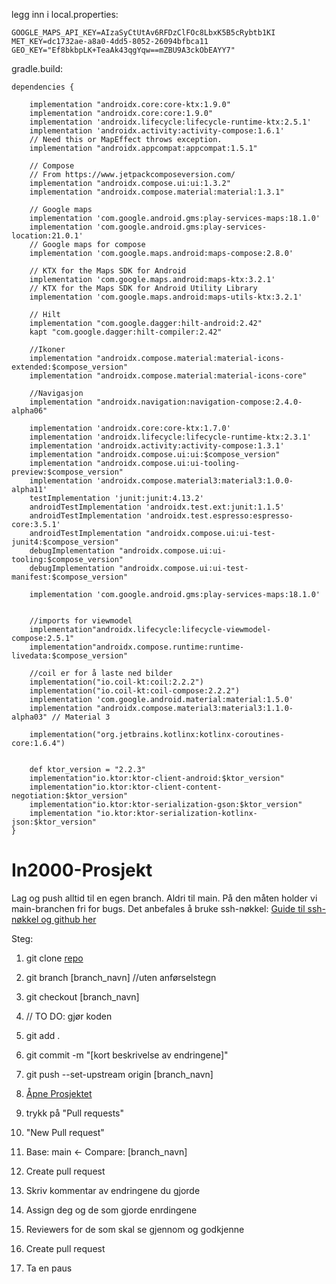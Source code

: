legg inn i local.properties:

    GOOGLE_MAPS_API_KEY=AIzaSyCtUtAv6RFDzClFOc8LbxK5B5cRybtb1KI
    MET_KEY=dc1732ae-a8a0-4dd5-8052-26094bfbca11
    GEO_KEY="Ef8bkbpLK+TeaAk43qgYqw==mZBU9A3ckObEAYY7"


gradle.build:

    dependencies {

        implementation "androidx.core:core-ktx:1.9.0"
        implementation "androidx.core:core:1.9.0"
        implementation 'androidx.lifecycle:lifecycle-runtime-ktx:2.5.1'
        implementation 'androidx.activity:activity-compose:1.6.1'
        // Need this or MapEffect throws exception.
        implementation "androidx.appcompat:appcompat:1.5.1"

        // Compose
        // From https://www.jetpackcomposeversion.com/
        implementation "androidx.compose.ui:ui:1.3.2"
        implementation "androidx.compose.material:material:1.3.1"

        // Google maps
        implementation 'com.google.android.gms:play-services-maps:18.1.0'
        implementation 'com.google.android.gms:play-services-location:21.0.1'
        // Google maps for compose
        implementation 'com.google.maps.android:maps-compose:2.8.0'

        // KTX for the Maps SDK for Android
        implementation 'com.google.maps.android:maps-ktx:3.2.1'
        // KTX for the Maps SDK for Android Utility Library
        implementation 'com.google.maps.android:maps-utils-ktx:3.2.1'

        // Hilt
        implementation "com.google.dagger:hilt-android:2.42"
        kapt "com.google.dagger:hilt-compiler:2.42"

        //Ikoner
        implementation "androidx.compose.material:material-icons-extended:$compose_version"
        implementation "androidx.compose.material:material-icons-core"

        //Navigasjon
        implementation "androidx.navigation:navigation-compose:2.4.0-alpha06"

        implementation 'androidx.core:core-ktx:1.7.0'
        implementation 'androidx.lifecycle:lifecycle-runtime-ktx:2.3.1'
        implementation 'androidx.activity:activity-compose:1.3.1'
        implementation "androidx.compose.ui:ui:$compose_version"
        implementation "androidx.compose.ui:ui-tooling-preview:$compose_version"
        implementation 'androidx.compose.material3:material3:1.0.0-alpha11'
        testImplementation 'junit:junit:4.13.2'
        androidTestImplementation 'androidx.test.ext:junit:1.1.5'
        androidTestImplementation 'androidx.test.espresso:espresso-core:3.5.1'
        androidTestImplementation "androidx.compose.ui:ui-test-junit4:$compose_version"
        debugImplementation "androidx.compose.ui:ui-tooling:$compose_version"
        debugImplementation "androidx.compose.ui:ui-test-manifest:$compose_version"

        implementation 'com.google.android.gms:play-services-maps:18.1.0'


        //imports for viewmodel
        implementation"androidx.lifecycle:lifecycle-viewmodel-compose:2.5.1"
        implementation"androidx.compose.runtime:runtime-livedata:$compose_version"

        //coil er for å laste ned bilder
        implementation("io.coil-kt:coil:2.2.2")
        implementation("io.coil-kt:coil-compose:2.2.2")
        implementation 'com.google.android.material:material:1.5.0'
        implementation "androidx.compose.material3:material3:1.1.0-alpha03" // Material 3

        implementation("org.jetbrains.kotlinx:kotlinx-coroutines-core:1.6.4")


        def ktor_version = "2.2.3"
        implementation"io.ktor:ktor-client-android:$ktor_version"
        implementation"io.ktor:ktor-client-content-negotiation:$ktor_version"
        implementation"io.ktor:ktor-serialization-gson:$ktor_version"
        implementation "io.ktor:ktor-serialization-kotlinx-json:$ktor_version"
    }


# In2000-Prosjekt
Lag og push alltid til en egen branch. Aldri til main. På den måten holder vi main-branchen fri for bugs.
Det anbefales å bruke ssh-nøkkel: [Guide til ssh-nøkkel og github her](https://www.uio.no/tjenester/it/maskin/filer/versjonskontroll/github.html#ssh-nokler)


Steg:
1. git clone [repo](https://github.uio.no/dafolvel/In2000-Prosjekt.git)
2. git branch [branch_navn] //uten anførselstegn
3. git checkout [branch_navn]
4. // TO DO: gjør koden
5. git add .
6. git commit -m "[kort beskrivelse av endringene]"
7. git push --set-upstream origin [branch_navn]
8. [Åpne Prosjektet](https://github.uio.no/dafolvel/In2000-Prosjekt)
9. trykk på "Pull requests"
10. "New Pull request"
11. Base: main <- Compare: [branch_navn]
12. Create pull request

13. Skriv kommentar av endringene du gjorde
14. Assign deg og de som gjorde enrdingene
15. Reviewers for de som skal se gjennom og godkjenne
16. Create pull request
17. Ta en paus
